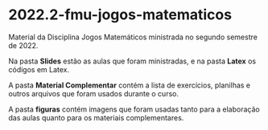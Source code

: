# 2022.2-fmu-jogos-matematicos
 Material da Disciplina Jogos Matemáticos ministrada no segundo semestre de 2022.
 
 Na pasta **Slides** estão as aulas que foram ministradas, e na pasta **Latex** os códigos em Latex.

 A pasta **Material Complementar** contém a lista de exercícios, planilhas e outros arquivos que foram usados durante o curso.

 A pasta **figuras** contém imagens que foram usadas tanto para a elaboração das aulas quanto para os materiais complementares.
